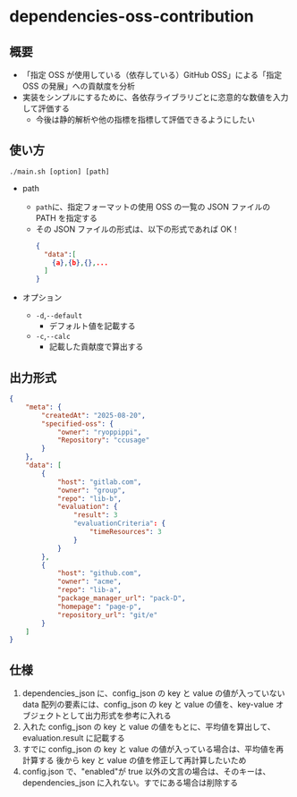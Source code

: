 # dependencies-oss-contribution

## 概要

- 「指定 OSS が使用している（依存している）GitHub OSS」による「指定 OSS の発展」への貢献度を分析
- 実装をシンプルにするために、各依存ライブラリごとに恣意的な数値を入力して評価する
  - 今後は静的解析や他の指標を指標して評価できるようにしたい

## 使い方

```shell
./main.sh [option] [path]
```

- path

  - `path`に、指定フォーマットの使用 OSS の一覧の JSON ファイルの PATH を指定する
  - その JSON ファイルの形式は、以下の形式であれば OK！
    ```json
    {
      "data":[
        {a},{b},{},...
      ]
    }
    ```

- オプション
  - `-d`,`--default`
    - デフォルト値を記載する
  - `-c`,`--calc`
    - 記載した貢献度で算出する

## 出力形式

```json
{
	"meta": {
		"createdAt": "2025-08-20",
		"specified-oss": {
			"owner": "ryoppippi",
			"Repository": "ccusage"
		}
	},
	"data": [
		{
			"host": "gitlab.com",
			"owner": "group",
			"repo": "lib-b",
			"evaluation": {
				"result": 3
				"evaluationCriteria": {
					"timeResources": 3
				}
			}
		},
		{
			"host": "github.com",
			"owner": "acme",
			"repo": "lib-a",
			"package_manager_url": "pack-D",
			"homepage": "page-p",
			"repository_url": "git/e"
		}
	]
}
```

## 仕様

1. dependencies_json に、config_json の key と value の値が入っていない data 配列の要素には、config_json の key と value の値を、key-value オブジェクトとして出力形式を参考に入れる
2. 入れた config_json の key と value の値をもとに、平均値を算出して、evaluation.result に記載する
3. すでに config_json の key と value の値が入っている場合は、平均値を再計算する
   後から key と value の値を修正して再計算したいため
4. config.json で、"enabled"が true 以外の文言の場合は、そのキーは、dependencies_json に入れない。すでにある場合は削除する

